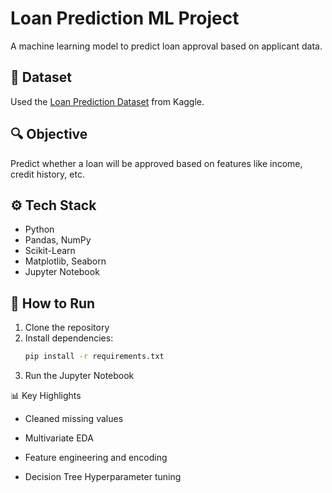 # Loan Prediction ML Project

A machine learning model to predict loan approval based on applicant data.

## 📌 Dataset
Used the [Loan Prediction Dataset](https://www.kaggle.com/datasets/ninzaami/loan-predication) from Kaggle.

## 🔍 Objective
Predict whether a loan will be approved based on features like income, credit history, etc.

## ⚙️ Tech Stack
- Python
- Pandas, NumPy
- Scikit-Learn
- Matplotlib, Seaborn
- Jupyter Notebook

## 🚀 How to Run
1. Clone the repository
2. Install dependencies:
   ```bash
   pip install -r requirements.txt
3. Run the Jupyter Notebook

📊 Key Highlights
- Cleaned missing values

- Multivariate EDA

- Feature engineering and encoding

- Decision Tree Hyperparameter tuning

